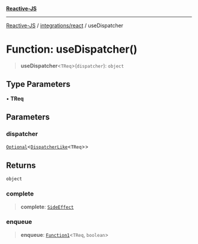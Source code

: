 [**Reactive-JS**](../../../README.md)

***

[Reactive-JS](../../../README.md) / [integrations/react](../README.md) / useDispatcher

# Function: useDispatcher()

> **useDispatcher**\<`TReq`\>(`dispatcher`): `object`

## Type Parameters

• **TReq**

## Parameters

### dispatcher

[`Optional`](../../../functions/type-aliases/Optional.md)\<[`DispatcherLike`](../../../computations/interfaces/DispatcherLike.md)\<`TReq`\>\>

## Returns

`object`

### complete

> **complete**: [`SideEffect`](../../../functions/type-aliases/SideEffect.md)

### enqueue

> **enqueue**: [`Function1`](../../../functions/type-aliases/Function1.md)\<`TReq`, `boolean`\>
